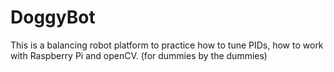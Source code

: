 # DoggyBot
This is a balancing robot platform to practice how to tune PIDs, how to work with Raspberry Pi and openCV. (for dummies by the dummies)
